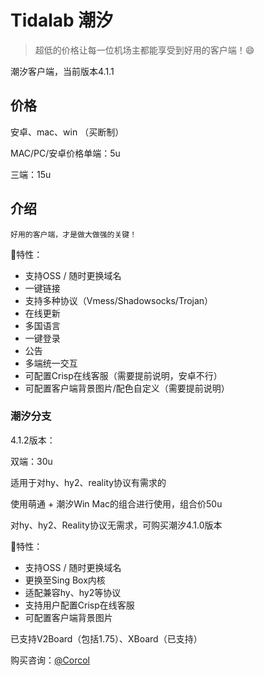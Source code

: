 # Tidalab 潮汐

> 超低的价格让每一位机场主都能享受到好用的客户端！😄

潮汐客户端，当前版本4.1.1

## 价格

安卓、mac、win （买断制）

MAC/PC/安卓价格单端：5u

三端：15u

## 介绍

`好用的客户端，才是做大做强的关键！`

🎉特性：
- 支持OSS / 随时更换域名
- 一键链接
- 支持多种协议（Vmess/Shadowsocks/Trojan）
- 在线更新
- 多国语言
- 一键登录
- 公告
- 多端统一交互
- 可配置Crisp在线客服（需要提前说明，安卓不行）
- 可配置客户端背景图片/配色自定义（需要提前说明）


### 潮汐分支

4.1.2版本：

双端：30u

适用于对hy、hy2、reality协议有需求的

使用萌通 + 潮汐Win Mac的组合进行使用，组合价50u

对hy、hy2、Reality协议无需求，可购买潮汐4.1.0版本

🎉特性：
- 支持OSS / 随时更换域名
- 更换至Sing Box内核
- 适配兼容hy、hy2等协议
- 支持用户配置Crisp在线客服
- 可配置客户端背景图片

已支持V2Board（包括1.75）、XBoard（已支持）

购买咨询：[@Corcol](https://t.me/Corcol)
